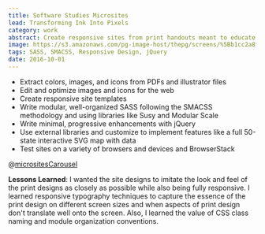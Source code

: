 ```yaml
---
title: Software Studies Microsites
lead: Transforming Ink Into Pixels
category: work
abstract: Create responsive sites from print handouts meant to educate policymakers about the value of encryption and software.
image: https://s3.amazonaws.com/pg-image-host/thepg/screens/%5Bb1cc2a8f0861d9bb47926d01103af9f4%5D_encryption2.png
tags: SASS, SMACSS, Responsive Design, jQuery
date: 2016-10-01
---
```


- Extract colors, images, and icons from PDFs and illustrator files
- Edit and optimize images and icons for the web
- Create responsive site templates
- Write modular, well-organized SASS following the SMACSS methodology and using libraries like Susy and Modular Scale
- Write minimal, progressive enhancements with jQuery
- Use external libraries and customize to implement features like a full 50-state interactive SVG map with data
- Test sites on a variety of browsers and devices and BrowserStack

@[micrositesCarousel]()

**Lessons Learned**: I wanted the site designs to imitate the look and feel of the print designs as closely as possible while also being fully responsive. I learned responsive typography techniques to capture the essence of the print design on different screen sizes and when aspects of print design don't translate well onto the screen. Also, I learned the value of CSS class naming and module organization conventions.
